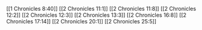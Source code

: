 [[1 Chronicles 8:40]]
[[2 Chronicles 11:1]]
[[2 Chronicles 11:8]]
[[2 Chronicles 12:2]]
[[2 Chronicles 12:3]]
[[2 Chronicles 13:3]]
[[2 Chronicles 16:8]]
[[2 Chronicles 17:14]]
[[2 Chronicles 20:1]]
[[2 Chronicles 25:5]]
